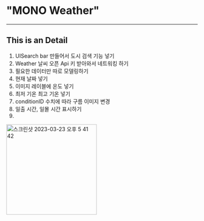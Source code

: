 # "MONO Weather"
***
This is an Detail
-------------
1. UISearch bar 만들어서 도시 검색 기능 넣기
2. Weather 날씨 오픈 Api 키 받아와서 네트워킹 하기
3. 필요한 데이터만 따로 모델링하기
4. 현재 날짜 넣기
5. 이미지 레이블에 온도 넣기
6. 최저 기온 최고 기온 넣기
7. conditionID 수치에 따라 구름 이미지 변경
8. 일출 시간, 일몰 시간 표시하기
9. 
<img width="238" alt="스크린샷 2023-03-23 오후 5 41 42" src="https://user-images.githubusercontent.com/124175814/228775736-0f11d9e5-1efb-46d0-b48b-68e5b2fe2066.png">
